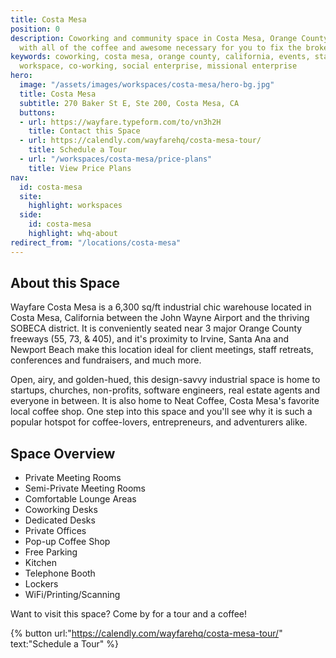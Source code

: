 ```yaml
---
title: Costa Mesa
position: 0
description: Coworking and community space in Costa Mesa, Orange County, CA outfitted
  with all of the coffee and awesome necessary for you to fix the broken world.
keywords: coworking, costa mesa, orange county, california, events, startups, collaborative
  workspace, co-working, social enterprise, missional enterprise
hero:
  image: "/assets/images/workspaces/costa-mesa/hero-bg.jpg"
  title: Costa Mesa
  subtitle: 270 Baker St E, Ste 200, Costa Mesa, CA
  buttons:
  - url: https://wayfare.typeform.com/to/vn3h2H
    title: Contact this Space
  - url: https://calendly.com/wayfarehq/costa-mesa-tour/
    title: Schedule a Tour
  - url: "/workspaces/costa-mesa/price-plans"
    title: View Price Plans
nav:
  id: costa-mesa
  site:
    highlight: workspaces
  side:
    id: costa-mesa
    highlight: whq-about
redirect_from: "/locations/costa-mesa"
---
```


## About this Space

Wayfare Costa Mesa is a 6,300 sq/ft industrial chic warehouse located in Costa Mesa, California between the John Wayne Airport and the thriving SOBECA district. It is conveniently seated near 3 major Orange County freeways (55, 73, & 405), and it's proximity to Irvine, Santa Ana and Newport Beach make this location ideal for client meetings, staff retreats, conferences and fundraisers, and much more.

Open, airy, and golden-hued, this design-savvy industrial space is home to startups, churches, non-profits, software engineers, real estate agents and everyone in between. It is also home to Neat Coffee, Costa Mesa's favorite local coffee shop. One step into this space and you'll see why it is such a popular hotspot for coffee-lovers, entrepreneurs, and adventurers alike.

## Space Overview

* Private Meeting Rooms
* Semi-Private Meeting Rooms
* Comfortable Lounge Areas
* Coworking Desks
* Dedicated Desks
* Private Offices
* Pop-up Coffee Shop
* Free Parking
* Kitchen
* Telephone Booth
* Lockers
* WiFi/Printing/Scanning

Want to visit this space? Come by for a tour and a coffee!

{% button url:"https://calendly.com/wayfarehq/costa-mesa-tour/" text:"Schedule a Tour" %}
